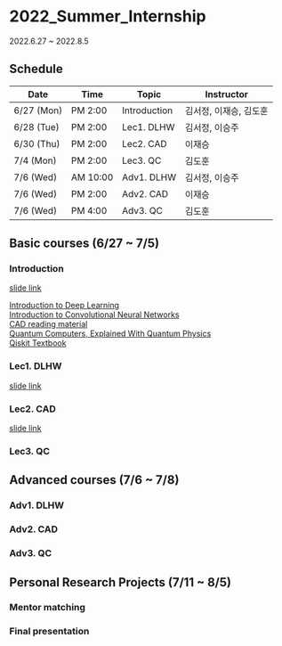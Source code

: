 # 2022_Summer_Internship

2022.6.27 ~ 2022.8.5

## Schedule

| Date | Time | Topic | Instructor |
| ---- | ---- | ---- | ---------- |
| 6/27 (Mon) | PM 2:00 | Introduction | 김서정, 이재승, 김도훈 |
| 6/28 (Tue) | PM 2:00 | Lec1. DLHW | 김서정, 이승주 |
| 6/30 (Thu) | PM 2:00 | Lec2. CAD | 이재승 |
| 7/4 (Mon) | PM 2:00 | Lec3. QC | 김도훈 |
| 7/6 (Wed) | AM 10:00 | Adv1. DLHW | 김서정, 이승주 | 
| 7/6 (Wed) | PM 2:00 | Adv2. CAD | 이재승 | 
| 7/6 (Wed) | PM 4:00 | Adv3. QC | 김도훈 | 

## Basic courses (6/27 ~ 7/5)
### Introduction
[slide link](https://www.dropbox.com/s/w5rtcv9c855w6mv/0627_intro.pptx?dl=0)

[Introduction to Deep Learning](https://www.youtube.com/watch?v=7sB052Pz0sQ&list=PLtBw6njQRU-rwp5__7C0oIVt26ZgjG9NI)<br>
[Introduction to Convolutional Neural Networks](https://www.youtube.com/watch?v=vT1JzLTH4G4&list=PL3FW7Lu3i5JvHM8ljYj-zLfQRF3EO8sYv)<br>
[CAD reading material](http://blogspot.designonchip.com/2009/10/rtl-engineer.html)<br>
[Quantum Computers, Explained With Quantum Physics](https://youtu.be/jHoEjvuPoB8)<br>
[Qiskit Textbook](https://qiskit.org/learn/)

### Lec1. DLHW
[slide link](https://www.dropbox.com/scl/fi/j7vph3e880u1tyfdnpd2s/220628_summer_intern_DLHS.pptx?dl=0&rlkey=m6z8qtuz2cqxqytxhv60yqdql)


### Lec2. CAD
[slide link](https://www.dropbox.com/scl/fi/v7f3aj489jcn1f48c10l4/20220630_CAD_JSL.pptx?dl=0&rlkey=8i935wbqby7f4cwdevw193cz9)


### Lec3. QC



## Advanced courses (7/6 ~ 7/8)
### Adv1. DLHW


### Adv2. CAD


### Adv3. QC



## Personal Research Projects (7/11 ~ 8/5)
### Mentor matching


### Final presentation


